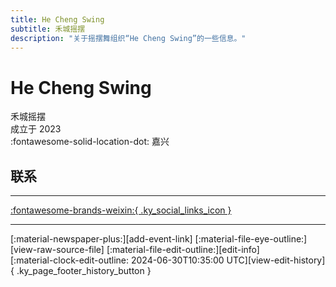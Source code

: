```yaml
---
title: He Cheng Swing
subtitle: 禾城摇摆
description: "关于摇摆舞组织“He Cheng Swing”的一些信息。"
---
```


# He Cheng Swing

禾城摇摆  
成立于 2023  
:fontawesome-solid-location-dot: 嘉兴  


## 联系


---

 [:fontawesome-brands-weixin:{ .ky_social_links_icon }](# "禾城摇摆")

---

<div class="ky_page_footer" markdown>
<div class="ky_page_footer_trailing" markdown="span">
[:material-newspaper-plus:][add-event-link]
[:material-file-eye-outline:][view-raw-source-file]
[:material-file-edit-outline:][edit-info]
</div>
<div class="ky_page_footer_leading" markdown="span">
[:material-clock-edit-outline: 2024-06-30T10:35:00 UTC][view-edit-history]{ .ky_page_footer_history_button }
</div>
</div>

[add-event-link]: https://github.com/swingdance/events/issues/new?assignees=&labels=add+event&projects=&template=02-add_entity.yml&title=Add%20Event%3A%20zh_CN%20%E2%80%A2%20%3CName%3E&region=zh_CN&province=Zhejiang&city=Jiaxing&org_id=he-cheng-swing "添加活动"
[view-raw-source-file]: https://github.com/swingdance/orgs/blob/main/zh_CN/he-cheng-swing.json "查看原始源文件"
[edit-info]: https://github.com/swingdance/orgs/issues/new?assignees=&labels=update+org&projects=&template=03-update_entity.yml&title=Update%20Org%3A%20zh_CN%20%E2%80%A2%20He%20Cheng%20Swing&region=zh_CN&id=he-cheng-swing&name=He%20Cheng%20Swing "编辑信息"

[view-edit-history]: https://github.com/swingdance/orgs/commits/main/zh_CN/he-cheng-swing.json "查看编辑历史"
